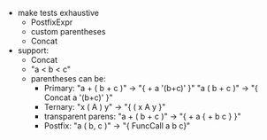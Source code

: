 * make tests exhaustive
    * PostfixExpr
    * custom parentheses
    * Concat
* support:
    * Concat
    * "a < b < c"
    * parentheses can be:
        * Primary:              "a + ( b + c )"     -> "{ + a '(b+c)' }"
                                "a ( b + c )"       -> "{ Concat a '(b+c)' }"
        * Ternary:              "x ( A ) y"         -> "{ ( x A y }"
        * transparent parens:   "a + ( b + c )"     -> "{ + a { + b c } }"
        * Postfix:              "a ( b, c )"        -> "{ FuncCall a b c}"
